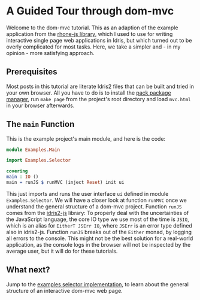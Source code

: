 # A Guided Tour through dom-mvc

Welcome to the dom-mvc tutorial. This as an adaption of the
example application from the
[rhone-js library](https://github.com/stefan-hoeck/idris2-dom),
which I used to use for writing interactive single page web
applications in Idris, but which turned out to be overly
complicated for most tasks. Here, we take a simpler and -
in my opinion - more satisfying approach.

## Prerequisites

Most posts in this tutorial are literate Idris2 files that
can be built and tried in your own browser. All you have to do
is to install the
[pack package manager](https://github.com/stefan-hoeck/idris2-pack),
run `make page` from the project's root directory and
load `mvc.html` in your browser afterwards.

## The `main` Function

This is the example project's main module, and here is
the code:

```idris
module Examples.Main

import Examples.Selector

covering
main : IO ()
main = runJS $ runMVC (inject Reset) init ui
```

This just imports and runs the user interface `ui` defined in module
`Examples.Selector`. We will have a closer
look at function `runMVC` once we understand the general
structure of a dom-mvc project. Function `runJS` comes from
the [idris2-js](https://github.com/stefan-hoeck/idris2-dom)
library: To properly deal with the uncertainties of the
JavaScript language, the core IO type we use most of the time
is `JSIO`, which is an alias for `EitherT JSErr IO`, where
`JSErr` is an error type defined also in idris2-js.
Function `runJS` breaks out of the `Either` monad, by logging
all errors to the console. This might not be the best solution for a
real-world application, as the console logs in the browser
will not be inspected by the average user, but it will do
for these tutorials.

## What next?

Jump to the [examples selector implementation](Selector.md), to learn about the
general structure of an interactive dom-mvc web page.

<!-- vi: filetype=idris2:syntax=markdown
-->
